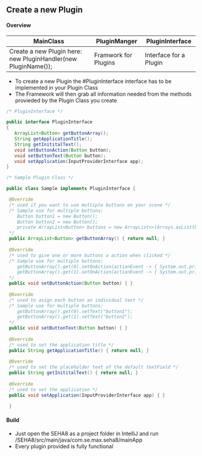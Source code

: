 ## Create a new Plugin

#### Overview

| MainClass                                                      | PluginManger         | PluginInterface        |
| -------------------------------------------------------------- | -------------------- | ---------------------- |
| Create a new Plugin here: new PluginHandler(new PluginName()); | Framwork for Plugins | Interface for a Plugin |

* To create a new Plugin the #PluginInterface  interface has to be implemented in your Plugin Class
* The Framework will then grab all information needed from the methods provieded by the Plugin Class you create

```java 
/* PluginInterface */

public interface PluginInterface 
{   
   ArrayList<Button> getButtonArray();  
   String getApplicationTitle();  
   String getInititalText(); 
   void setButtonAction(Button button);  
   void setButtonText(Button button);  
   void setApplication(InputProviderInterface app);  
}
```

```java
/* Sample Plugin Class */

public class Sample implements PluginInterface {  

 @Override
 /* used if you want to use multiple buttons on your scene */
 /* Sample use for multiple buttons: 
    Button button1 = new Button();
    Button button2 = new Button();
    private ArrayList<Button> buttons = new ArrayList<>(Arrays.asList(button1, button2));
 */
 public ArrayList<Button> getButtonArray() { return null; }  
 
 @Override  
 /* used to give one or more buttons a action when clicked */
 /* Sample use for multiple buttons:       
    getButtonArray().get(0).setOnAction(actionEvent -> { System.out.println("I'm button 1"); });
    getButtonArray().get(1).setOnAction(actionEvent -> { System.out.println("I'm button 2"); });
 */
 public void setButtonAction(Button button) { }  
 
 @Override  
 /* used to asign each button an individual text */
 /* Sample use for multiple buttons:
    getButtonArray().get(0).setText("button1");
    getButtonArray().get(1).setText("button2");
 */
 public void setButtonText(Button button) { }  
 
 @Override  
 /* used to set the application title */
 public String getApplicationTitle() { return null; }  
 
 @Override  
 /* used to set the placeholder text of the default textField */
 public String getInititalText() { return null; }  
 
 @Override  
 /* used to set the application */
 public void setApplication(InputProviderInterface app) { }
 
 }
 ```
#### Build
* Just open the SEHA8 as a project folder in IntelliJ and run /SEHA8/src/main/java/com.se.max.seha8/mainApp
* Every plugin provided is fully functional

